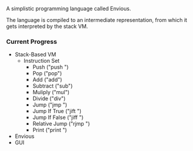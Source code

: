 A simplistic programming language called Envious.

The language is compiled to an intermediate representation, from which it gets interpreted by the stack VM.

### Current Progress

- Stack-Based VM
	* Instruction Set
		* Push          ("push <value>")
		* Pop           ("pop")
		* Add           ("add")
		* Subtract      ("sub")
		* Muliply       ("mul")
		* Divide        ("div")
		* Jump          ("jmp <value>")
		* Jump If True  ("jift <value>")
		* Jump If False ("jiff <value>")
		* Relative Jump ("rjmp <value>")
		* Print         ("print <value>")
- Envious
- GUI
